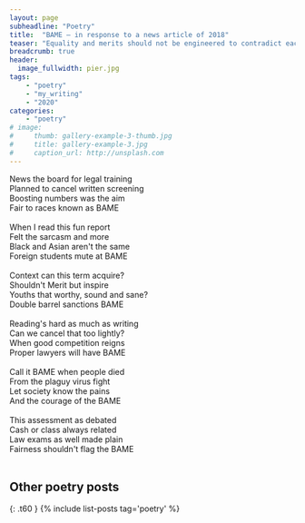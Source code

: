 ```yaml
---
layout: page
subheadline: "Poetry"
title:  "BAME – in response to a news article of 2018"
teaser: "Equality and merits should not be engineered to contradict each other."
breadcrumb: true
header:
  image_fullwidth: pier.jpg
tags:
    - "poetry"
    - "my_writing"
    - "2020"
categories:
    - "poetry"
# image:
#     thumb: gallery-example-3-thumb.jpg
#     title: gallery-example-3.jpg
#     caption_url: http://unsplash.com
---
```


News the board for legal training<br/>
Planned to cancel written screening<br/>
Boosting numbers was the aim<br/>
Fair to races known as BAME<br/>
<br/>
When I read this fun report<br/>
Felt the sarcasm and more<br/>
Black and Asian aren't the same<br/>
Foreign students mute at BAME<br/>
<br/>
Context can this term acquire?<br/>
Shouldn't Merit but inspire<br/>
Youths that worthy, sound and sane?<br/>
Double barrel sanctions BAME<br/>
<br/>
Reading's hard as much as writing<br/>
Can we cancel that too lightly?<br/>
When good competition reigns<br/>
Proper lawyers will have BAME<br/>
<br/>
Call it BAME when people died<br/>
From the plaguy virus fight<br/>
Let society know the pains<br/>
And the courage of the BAME<br/>
<br/>
This assessment as debated<br/>
Cash or class always related<br/>
Law exams as well made plain<br/>
Fairness shouldn't flag the BAME <br/>
<br/>

## Other poetry posts
{: .t60 }
{% include list-posts tag='poetry' %}